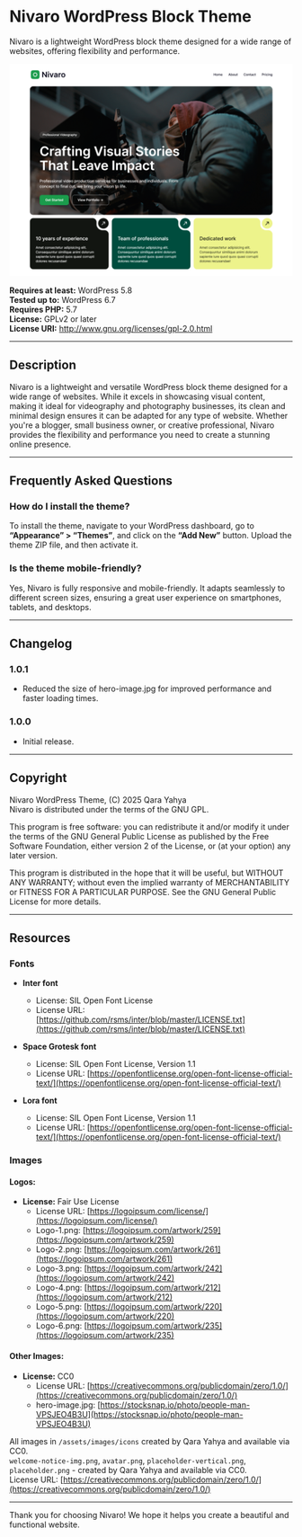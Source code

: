# Nivaro WordPress Block Theme

Nivaro is a lightweight WordPress block theme designed for a wide range of websites, offering flexibility and performance.

![Nivaro WordPress Block Theme](screenshot.png)

**Requires at least:** WordPress 5.8  
**Tested up to:** WordPress 6.7  
**Requires PHP:** 5.7  
**License:** GPLv2 or later  
**License URI:** http://www.gnu.org/licenses/gpl-2.0.html  

---

## Description

Nivaro is a lightweight and versatile WordPress block theme designed for a wide range of websites. While it excels in showcasing visual content, making it ideal for videography and photography businesses, its clean and minimal design ensures it can be adapted for any type of website. Whether you're a blogger, small business owner, or creative professional, Nivaro provides the flexibility and performance you need to create a stunning online presence.

---

## Frequently Asked Questions

### How do I install the theme?  
To install the theme, navigate to your WordPress dashboard, go to **“Appearance” > “Themes”**, and click on the **“Add New”** button. Upload the theme ZIP file, and then activate it.

### Is the theme mobile-friendly?  
Yes, Nivaro is fully responsive and mobile-friendly. It adapts seamlessly to different screen sizes, ensuring a great user experience on smartphones, tablets, and desktops.

---

## Changelog

### 1.0.1
* Reduced the size of hero-image.jpg for improved performance and faster loading times.

### 1.0.0
* Initial release.

---

## Copyright

Nivaro WordPress Theme, (C) 2025 Qara Yahya  
Nivaro is distributed under the terms of the GNU GPL.

This program is free software: you can redistribute it and/or modify it under the terms of the GNU General Public License as published by the Free Software Foundation, either version 2 of the License, or (at your option) any later version.

This program is distributed in the hope that it will be useful, but WITHOUT ANY WARRANTY; without even the implied warranty of MERCHANTABILITY or FITNESS FOR A PARTICULAR PURPOSE. See the GNU General Public License for more details.

---

## Resources

### Fonts

- **Inter font**  
  - License: SIL Open Font License  
  - License URL: [https://github.com/rsms/inter/blob/master/LICENSE.txt](https://github.com/rsms/inter/blob/master/LICENSE.txt)  

- **Space Grotesk font**  
  - License: SIL Open Font License, Version 1.1  
  - License URL: [https://openfontlicense.org/open-font-license-official-text/](https://openfontlicense.org/open-font-license-official-text/)  

- **Lora font**  
  - License: SIL Open Font License, Version 1.1  
  - License URL: [https://openfontlicense.org/open-font-license-official-text/](https://openfontlicense.org/open-font-license-official-text/)  

### Images

#### Logos:
- **License:** Fair Use License  
  - License URL: [https://logoipsum.com/license/](https://logoipsum.com/license/)  
  - Logo-1.png: [https://logoipsum.com/artwork/259](https://logoipsum.com/artwork/259)  
  - Logo-2.png: [https://logoipsum.com/artwork/261](https://logoipsum.com/artwork/261)  
  - Logo-3.png: [https://logoipsum.com/artwork/242](https://logoipsum.com/artwork/242)  
  - Logo-4.png: [https://logoipsum.com/artwork/212](https://logoipsum.com/artwork/212)  
  - Logo-5.png: [https://logoipsum.com/artwork/220](https://logoipsum.com/artwork/220)  
  - Logo-6.png: [https://logoipsum.com/artwork/235](https://logoipsum.com/artwork/235)  

#### Other Images:
- **License:** CC0  
  - License URL: [https://creativecommons.org/publicdomain/zero/1.0/](https://creativecommons.org/publicdomain/zero/1.0/)  
  - hero-image.jpg: [https://stocksnap.io/photo/people-man-VPSJEO4B3U](https://stocksnap.io/photo/people-man-VPSJEO4B3U)  

All images in `/assets/images/icons` created by Qara Yahya and available via CC0.  
`welcome-notice-img.png`, `avatar.png`, `placeholder-vertical.png`, `placeholder.png` - created by Qara Yahya and available via CC0.  
License URL: [https://creativecommons.org/publicdomain/zero/1.0/](https://creativecommons.org/publicdomain/zero/1.0/)  

---

Thank you for choosing Nivaro! We hope it helps you create a beautiful and functional website.